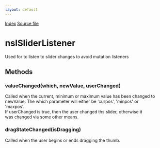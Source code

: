 ```yaml
---
layout: default
---
```

<div id='links'><a href="../index.html">Index</a>
<a href="http://dxr.mozilla.org/mozilla-central/source/layout/xul/nsISliderListener.idl">Source file</a>
</div>

# nsISliderListener #
  
Used for <scale> to listen to slider changes to avoid mutation listeners  
  

## Methods ##

### valueChanged(which, newValue, userChanged) ###
  
Called when the current, minimum or maximum value has been changed to  
newValue. The which parameter will either be 'curpos', 'minpos' or 'maxpos'.  
If userChanged is true, then the user changed ths slider, otherwise it  
was changed via some other means.  
  

### dragStateChanged(isDragging) ###
  
Called when the user begins or ends dragging the thumb.  
  
